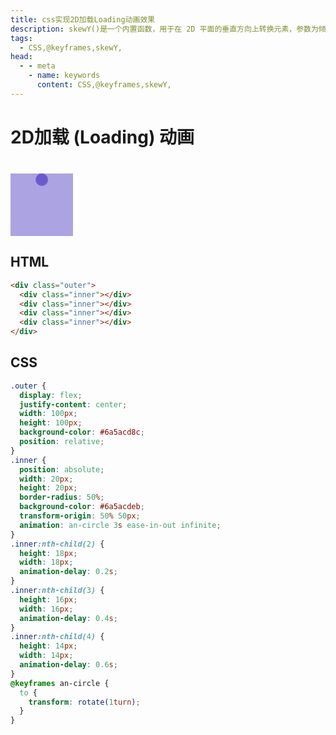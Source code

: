 ```yaml
---
title: css实现2D加载Loading动画效果
description: skewY()是一个内置函数，用于在 2D 平面的垂直方向上转换元素，参数为倾斜角度。
tags: 
  - CSS,@keyframes,skewY,
head:
  - - meta
    - name: keywords
      content: CSS,@keyframes,skewY,
---
```


# 2D加载 (Loading) 动画

<div class="outer">
  <div class="inner"></div>
  <div class="inner"></div>
  <div class="inner"></div>
  <div class="inner"></div>
</div>

<style>
.outer {
  margin-top: 40px;
  display:flex;
  justify-content:center;
  width: 100px;
  height: 100px;
  background-color: #6a5acd8c;
  position:relative;
}
.inner {
  position:absolute;
  width:20px;
  height:20px;
  border-radius:50%;
  background-color: #6a5acdeb;
  transform-origin: 50% 50px;
  animation:an-circle 3s ease-in-out infinite;
}
.inner:nth-child(2){
  height:18px;
  width:18px;
  animation-delay:.2s;
}
.inner:nth-child(3){
  height:16px;
  width:16px;
  animation-delay:.4s;
}
.inner:nth-child(4){
  height:14px;
  width:14px;
  animation-delay:.6s;
}
@keyframes an-circle{
  to{
    transform:rotate(1turn);
  }
}
</style>

## HTML

```html
<div class="outer">
  <div class="inner"></div>
  <div class="inner"></div>
  <div class="inner"></div>
  <div class="inner"></div>
</div>
```

## CSS

```css
.outer {
  display: flex;
  justify-content: center;
  width: 100px;
  height: 100px;
  background-color: #6a5acd8c;
  position: relative;
}
.inner {
  position: absolute;
  width: 20px;
  height: 20px;
  border-radius: 50%;
  background-color: #6a5acdeb;
  transform-origin: 50% 50px;
  animation: an-circle 3s ease-in-out infinite;
}
.inner:nth-child(2) {
  height: 18px;
  width: 18px;
  animation-delay: 0.2s;
}
.inner:nth-child(3) {
  height: 16px;
  width: 16px;
  animation-delay: 0.4s;
}
.inner:nth-child(4) {
  height: 14px;
  width: 14px;
  animation-delay: 0.6s;
}
@keyframes an-circle {
  to {
    transform: rotate(1turn);
  }
}
```